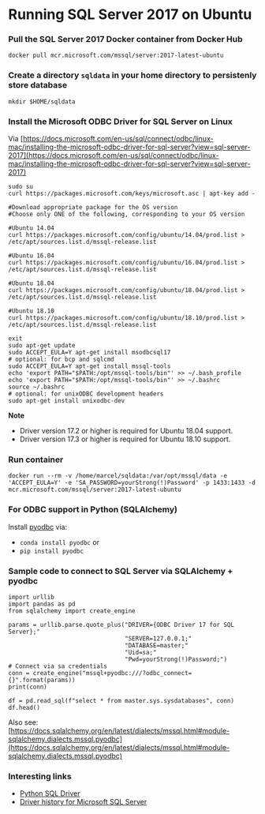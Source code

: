 # Running SQL Server 2017 on Ubuntu

### Pull the SQL Server 2017 Docker container from Docker Hub
`docker pull mcr.microsoft.com/mssql/server:2017-latest-ubuntu`

### Create a directory `sqldata` in your home directory to persistenly store database
`mkdir $HOME/sqldata`

### Install the Microsoft ODBC Driver for SQL Server on Linux
Via [https://docs.microsoft.com/en-us/sql/connect/odbc/linux-mac/installing-the-microsoft-odbc-driver-for-sql-server?view=sql-server-2017](https://docs.microsoft.com/en-us/sql/connect/odbc/linux-mac/installing-the-microsoft-odbc-driver-for-sql-server?view=sql-server-2017)<br>
```
sudo su 
curl https://packages.microsoft.com/keys/microsoft.asc | apt-key add -

#Download appropriate package for the OS version
#Choose only ONE of the following, corresponding to your OS version

#Ubuntu 14.04
curl https://packages.microsoft.com/config/ubuntu/14.04/prod.list > /etc/apt/sources.list.d/mssql-release.list

#Ubuntu 16.04
curl https://packages.microsoft.com/config/ubuntu/16.04/prod.list > /etc/apt/sources.list.d/mssql-release.list

#Ubuntu 18.04
curl https://packages.microsoft.com/config/ubuntu/18.04/prod.list > /etc/apt/sources.list.d/mssql-release.list

#Ubuntu 18.10
curl https://packages.microsoft.com/config/ubuntu/18.10/prod.list > /etc/apt/sources.list.d/mssql-release.list

exit
sudo apt-get update
sudo ACCEPT_EULA=Y apt-get install msodbcsql17
# optional: for bcp and sqlcmd
sudo ACCEPT_EULA=Y apt-get install mssql-tools
echo 'export PATH="$PATH:/opt/mssql-tools/bin"' >> ~/.bash_profile
echo 'export PATH="$PATH:/opt/mssql-tools/bin"' >> ~/.bashrc
source ~/.bashrc
# optional: for unixODBC development headers
sudo apt-get install unixodbc-dev
```

**Note**

* Driver version 17.2 or higher is required for Ubuntu 18.04 support.
* Driver version 17.3 or higher is required for Ubuntu 18.10 support.

### Run container
`docker run --rm -v /home/marcel/sqldata:/var/opt/mssql/data -e 'ACCEPT_EULA=Y' -e 'SA_PASSWORD=yourStrong(!)Password' -p 1433:1433 -d mcr.microsoft.com/mssql/server:2017-latest-ubuntu`

### For ODBC support in Python (SQLAlchemy)
Install [pyodbc](https://github.com/mkleehammer/pyodbc) via:
* `conda install pyodbc` or
* `pip install pyodbc`

### Sample code to connect to SQL Server via SQLAlchemy + pyodbc
```
import urllib
import pandas as pd
from sqlalchemy import create_engine

params = urllib.parse.quote_plus("DRIVER={ODBC Driver 17 for SQL Server};"
                                 "SERVER=127.0.0.1;"
                                 "DATABASE=master;"
                                 "Uid=sa;"
                                 "Pwd=yourStrong(!)Password;")
# Connect via sa credentials
conn = create_engine("mssql+pyodbc:///?odbc_connect={}".format(params))
print(conn)

df = pd.read_sql(f"select * from master.sys.sysdatabases", conn)
df.head()
```
Also see: [https://docs.sqlalchemy.org/en/latest/dialects/mssql.html#module-sqlalchemy.dialects.mssql.pyodbc](https://docs.sqlalchemy.org/en/latest/dialects/mssql.html#module-sqlalchemy.dialects.mssql.pyodbc)

### Interesting links
* [Python SQL Driver](https://docs.microsoft.com/en-us/sql/connect/python/python-driver-for-sql-server?view=sqlallproducts-allversions)
* [Driver history for Microsoft SQL Server](https://docs.microsoft.com/en-us/sql/connect/connect-history?view=sqlallproducts-allversions)
